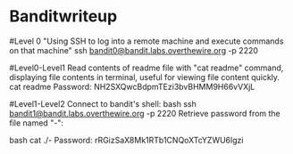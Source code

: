 # Banditwriteup
#Level 0
"Using SSH to log into a remote machine and execute commands on that machine"
ssh bandit0@bandit.labs.overthewire.org -p 2220

#Level0-Level1
Read contents of readme file with "cat readme" command, displaying file contents in terminal, useful for viewing file content quickly.
cat readme
Password: NH2SXQwcBdpmTEzi3bvBHMM9H66vVXjL

#Level1-Level2
Connect to bandit's shell:
bash
ssh bandit1@bandit.labs.overthewire.org -p 2220
Retrieve password from the file named "-":

bash
cat ./-
Password: rRGizSaX8Mk1RTb1CNQoXTcYZWU6lgzi

